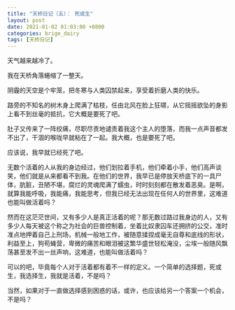 ```yaml
---
title: "天桥日记（五）： 死或生"
layout: post
date: 2021-01-02 01:03:00 +0800
categories: brige_dairy
tags: [天桥日记]
---
```


天气越来越冷了。

我在天桥角落蜷缩了一整天。

阴霾的天空是个牢笼，把冬寒与人类囚禁起来，享受着折磨人类的快乐。

路旁的不知名的树木身上爬满了枯枝，任由北风在脸上狂啸，从它摇摇欲坠的身影上看不到丝毫的抵抗，它大概是要死了吧。

肚子又传来了一阵绞痛，尽职尽责地谴责着我这个主人的堕落，而我一点声音都发不出了，干涸的喉咙早就粘在了一起。我大概，也是要死了吧。

应该说，我早就已经死了吧。

无数个活着的人从我的身边经过，他们划拉着手机，他们牵着小手，他们高声谈笑，他们就是从来都看不到我。在他们的世界，我早已是停放天桥底下的一具尸体，肮脏，丑陋不堪，腐烂的灵魂爬满了蠕虫，时时刻刻都在散发着恶臭。是啊，就算我能呼吸，我能痛，我能思考，但我已经无法出现在任何人的世界里，这难道也能叫做活着吗？

然而在这茫茫世间，又有多少人是真正活着的呢？那无数过路过我身边的人，又有多少人每天被这个称之为社会的巨兽控制着，坐着比奴隶囚车还拥挤的公交，准时准点地押着自己上刑场，机械一般地工作，被随意揉捏成毫无自尊和底线的形状，利益至上，狗苟蝇营，卑微的痛苦和眼泪被这繁华盛世轻松淹没，尘埃一般随风飘荡甚至发不出一丝声响，这难道，也能叫做活着吗？

可以的吧，毕竟每个人对于活着都有着不一样的定义。一个简单的选择题，死或生，我选择生，我就是活着，不是吗？

当然，如果对于一直做选择感到困惑的话，或许，也应该给另一个答案一个机会，不是吗？
